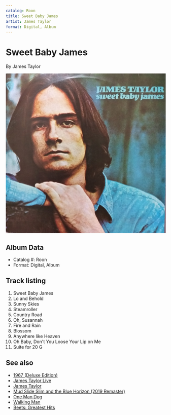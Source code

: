 ```yaml
---
catalog: Roon
title: Sweet Baby James
artist: James Taylor
format: Digital, Album
---
```


# Sweet Baby James

By James Taylor

![](../../assets/albumcovers/James_Taylor-Sweet_Baby_James.png)

## Album Data

- Catalog #: Roon
- Format: Digital, Album


## Track listing


1. Sweet Baby James
2. Lo and Behold
3. Sunny Skies
4. Steamroller
5. Country Road
6. Oh, Susannah
7. Fire and Rain
8. Blossom
9. Anywhere like Heaven
10. Oh Baby, Don't You Loose Your Lip on Me
11. Suite for 20 G


## See also

- [1967 (Deluxe Edition)](1967_Deluxe_Edition.md)
- [James Taylor Live](James_Taylor_Live.md)
- [James Taylor](James_Taylor.md)
- [Mud Slide Slim and the Blue Horizon (2019 Remaster)](Mud_Slide_Slim_and_the_Blue_Horizon_2019_Remaster.md)
- [One Man Dog](One_Man_Dog.md)
- [Walking Man](Walking_Man.md)
- [Beets: Greatest Hits](../../Beets/James_Taylor/Greatest_Hits.md)
